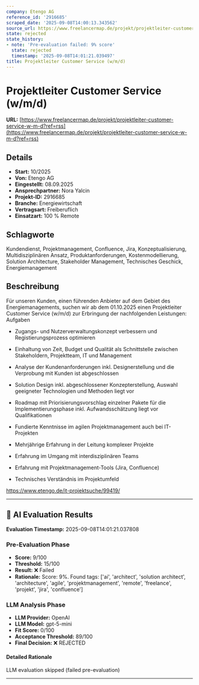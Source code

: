 ```yaml
---
company: Etengo AG
reference_id: '2916685'
scraped_date: '2025-09-08T14:00:13.343562'
source_url: https://www.freelancermap.de/projekt/projektleiter-customer-service-w-m-d?ref=rss
state: rejected
state_history:
- note: 'Pre-evaluation failed: 9% score'
  state: rejected
  timestamp: '2025-09-08T14:01:21.039497'
title: Projektleiter Customer Service (w/m/d)
---
```



# Projektleiter Customer Service (w/m/d)
**URL:** [https://www.freelancermap.de/projekt/projektleiter-customer-service-w-m-d?ref=rss](https://www.freelancermap.de/projekt/projektleiter-customer-service-w-m-d?ref=rss)
## Details
- **Start:** 10/2025
- **Von:** Etengo AG
- **Eingestellt:** 08.09.2025
- **Ansprechpartner:** Nora Yalcin
- **Projekt-ID:** 2916685
- **Branche:** Energiewirtschaft
- **Vertragsart:** Freiberuflich
- **Einsatzart:** 100
                                                % Remote

## Schlagworte
Kundendienst, Projektmanagement, Confluence, Jira, Konzeptualisierung, Multidisziplinären Ansatz, Produktanforderungen, Kostenmodellierung, Solution Architecture, Stakeholder Management, Technisches Geschick, Energiemanagement

## Beschreibung
Für unseren Kunden, einen führenden Anbieter auf dem Gebiet des Energiemanagements, suchen wir ab dem 01.10.2025 einen Projektleiter Customer Service (w/m/d) zur Erbringung der nachfolgenden Leistungen:
Aufgaben

- Zugangs- und Nutzerverwaltungskonzept verbessern und Registierungsprozess optimieren
- Einhaltung von Zeit, Budget und Qualität als Schnittstelle zwischen Stakeholdern, Projektteam, IT und Management
- Analyse der Kundenanforderungen inkl. Designerstellung und die Verprobung mit Kunden ist abgeschlossen
- Solution Design inkl. abgeschlossener Konzepterstellung, Auswahl geeigneter Technologien und Methoden liegt vor
- Roadmap mit Priorisierungsvorschlag einzelner Pakete für die Implementierungsphase inkl. Aufwandsschätzung liegt vor
Qualifikationen

- Fundierte Kenntnisse im agilen Projektmanagement auch bei IT-Projekten
- Mehrjährige Erfahrung in der Leitung komplexer Projekte
- Erfahrung im Umgang mit interdisziplinären Teams
- Erfahrung mit Projektmanagement-Tools (Jira, Confluence)
- Technisches Verständnis im Projektumfeld

https://www.etengo.de/it-projektsuche/99419/

---

## 🤖 AI Evaluation Results

**Evaluation Timestamp:** 2025-09-08T14:01:21.037808

### Pre-Evaluation Phase
- **Score:** 9/100
- **Threshold:** 15/100
- **Result:** ❌ Failed
- **Rationale:** Score: 9%. Found tags: ['ai', 'architect', 'solution architect', 'architecture', 'agile', 'projektmanagement', 'remote', 'freelance', 'projekt', 'jira', 'confluence']

### LLM Analysis Phase
- **LLM Provider:** OpenAI
- **LLM Model:** gpt-5-mini
- **Fit Score:** 0/100
- **Acceptance Threshold:** 89/100
- **Final Decision:** ❌ REJECTED

#### Detailed Rationale
LLM evaluation skipped (failed pre-evaluation)

---
